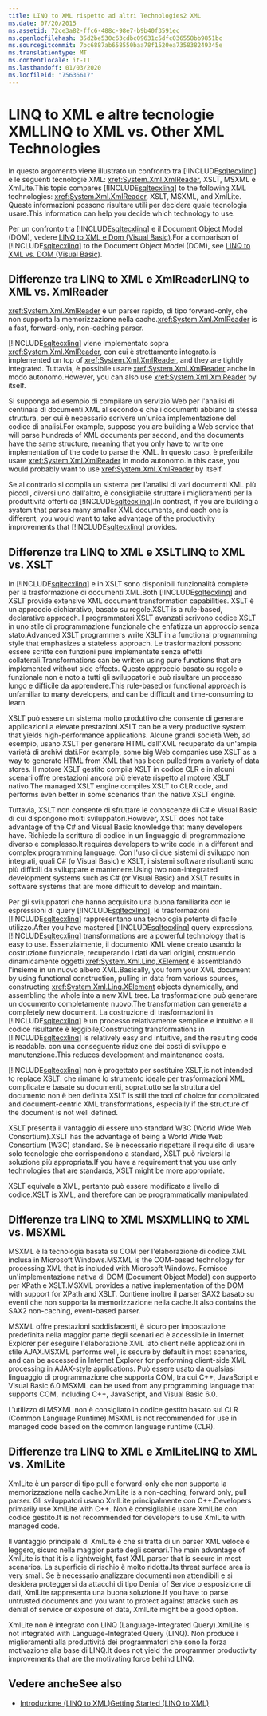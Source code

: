```yaml
---
title: LINQ to XML rispetto ad altri Technologies2 XML
ms.date: 07/20/2015
ms.assetid: 72ce3a82-ffc6-488c-98e7-b9b40f3591ec
ms.openlocfilehash: 35d2be530c63cdbc09631c5dfc036558bb9851bc
ms.sourcegitcommit: 7bc6887ab658550baa78f1520ea735838249345e
ms.translationtype: MT
ms.contentlocale: it-IT
ms.lasthandoff: 01/03/2020
ms.locfileid: "75636617"
---
```

# <a name="linq-to-xml-vs-other-xml-technologies"></a><span data-ttu-id="ce6b9-102">LINQ to XML e altre tecnologie XML</span><span class="sxs-lookup"><span data-stu-id="ce6b9-102">LINQ to XML vs. Other XML Technologies</span></span>
<span data-ttu-id="ce6b9-103">In questo argomento viene illustrato un confronto tra [!INCLUDE[sqltecxlinq](~/includes/sqltecxlinq-md.md)] e le seguenti tecnologie XML: <xref:System.Xml.XmlReader>, XSLT, MSXML e XmlLite.</span><span class="sxs-lookup"><span data-stu-id="ce6b9-103">This topic compares [!INCLUDE[sqltecxlinq](~/includes/sqltecxlinq-md.md)] to the following XML technologies: <xref:System.Xml.XmlReader>, XSLT, MSXML, and XmlLite.</span></span> <span data-ttu-id="ce6b9-104">Queste informazioni possono risultare utili per decidere quale tecnologia usare.</span><span class="sxs-lookup"><span data-stu-id="ce6b9-104">This information can help you decide which technology to use.</span></span>  
  
 <span data-ttu-id="ce6b9-105">Per un confronto tra [!INCLUDE[sqltecxlinq](~/includes/sqltecxlinq-md.md)] e il Document Object Model (DOM), vedere [LINQ to XML e Dom (Visual Basic)](../../../../visual-basic/programming-guide/concepts/linq/linq-to-xml-vs-dom.md).</span><span class="sxs-lookup"><span data-stu-id="ce6b9-105">For a comparison of [!INCLUDE[sqltecxlinq](~/includes/sqltecxlinq-md.md)] to the Document Object Model (DOM), see [LINQ to XML vs. DOM (Visual Basic)](../../../../visual-basic/programming-guide/concepts/linq/linq-to-xml-vs-dom.md).</span></span>  
  
## <a name="linq-to-xml-vs-xmlreader"></a><span data-ttu-id="ce6b9-106">Differenze tra LINQ to XML e XmlReader</span><span class="sxs-lookup"><span data-stu-id="ce6b9-106">LINQ to XML vs. XmlReader</span></span>  
 <span data-ttu-id="ce6b9-107"><xref:System.Xml.XmlReader> è un parser rapido, di tipo forward-only, che non supporta la memorizzazione nella cache.</span><span class="sxs-lookup"><span data-stu-id="ce6b9-107"><xref:System.Xml.XmlReader> is a fast, forward-only, non-caching parser.</span></span>  
  
 [!INCLUDE[sqltecxlinq](~/includes/sqltecxlinq-md.md)] <span data-ttu-id="ce6b9-108">viene implementato sopra <xref:System.Xml.XmlReader>, con cui è strettamente integrato.</span><span class="sxs-lookup"><span data-stu-id="ce6b9-108">is implemented on top of <xref:System.Xml.XmlReader>, and they are tightly integrated.</span></span> <span data-ttu-id="ce6b9-109">Tuttavia, è possibile usare <xref:System.Xml.XmlReader> anche in modo autonomo.</span><span class="sxs-lookup"><span data-stu-id="ce6b9-109">However, you can also use <xref:System.Xml.XmlReader> by itself.</span></span>  
  
 <span data-ttu-id="ce6b9-110">Si supponga ad esempio di compilare un servizio Web per l'analisi di centinaia di documenti XML al secondo e che i documenti abbiano la stessa struttura, per cui è necessario scrivere un'unica implementazione del codice di analisi.</span><span class="sxs-lookup"><span data-stu-id="ce6b9-110">For example, suppose you are building a Web service that will parse hundreds of XML documents per second, and the documents have the same structure, meaning that you only have to write one implementation of the code to parse the XML.</span></span> <span data-ttu-id="ce6b9-111">In questo caso, è preferibile usare <xref:System.Xml.XmlReader> in modo autonomo.</span><span class="sxs-lookup"><span data-stu-id="ce6b9-111">In this case, you would probably want to use <xref:System.Xml.XmlReader> by itself.</span></span>  
  
 <span data-ttu-id="ce6b9-112">Se al contrario si compila un sistema per l'analisi di vari documenti XML più piccoli, diversi uno dall'altro, è consigliabile sfruttare i miglioramenti per la produttività offerti da [!INCLUDE[sqltecxlinq](~/includes/sqltecxlinq-md.md)].</span><span class="sxs-lookup"><span data-stu-id="ce6b9-112">In contrast, if you are building a system that parses many smaller XML documents, and each one is different, you would want to take advantage of the productivity improvements that [!INCLUDE[sqltecxlinq](~/includes/sqltecxlinq-md.md)] provides.</span></span>  
  
## <a name="linq-to-xml-vs-xslt"></a><span data-ttu-id="ce6b9-113">Differenze tra LINQ to XML e XSLT</span><span class="sxs-lookup"><span data-stu-id="ce6b9-113">LINQ to XML vs. XSLT</span></span>  
 <span data-ttu-id="ce6b9-114">In [!INCLUDE[sqltecxlinq](~/includes/sqltecxlinq-md.md)] e in XSLT sono disponibili funzionalità complete per la trasformazione di documenti XML.</span><span class="sxs-lookup"><span data-stu-id="ce6b9-114">Both [!INCLUDE[sqltecxlinq](~/includes/sqltecxlinq-md.md)] and XSLT provide extensive XML document transformation capabilities.</span></span> <span data-ttu-id="ce6b9-115">XSLT è un approccio dichiarativo, basato su regole.</span><span class="sxs-lookup"><span data-stu-id="ce6b9-115">XSLT is a rule-based, declarative approach.</span></span> <span data-ttu-id="ce6b9-116">I programmatori XSLT avanzati scrivono codice XSLT in uno stile di programmazione funzionale che enfatizza un approccio senza stato.</span><span class="sxs-lookup"><span data-stu-id="ce6b9-116">Advanced XSLT programmers write XSLT in a functional programming style that emphasizes a stateless approach.</span></span> <span data-ttu-id="ce6b9-117">Le trasformazioni possono essere scritte con funzioni pure implementate senza effetti collaterali.</span><span class="sxs-lookup"><span data-stu-id="ce6b9-117">Transformations can be written using pure functions that are implemented without side effects.</span></span> <span data-ttu-id="ce6b9-118">Questo approccio basato su regole o funzionale non è noto a tutti gli sviluppatori e può risultare un processo lungo e difficile da apprendere.</span><span class="sxs-lookup"><span data-stu-id="ce6b9-118">This rule-based or functional approach is unfamiliar to many developers, and can be difficult and time-consuming to learn.</span></span>  
  
 <span data-ttu-id="ce6b9-119">XSLT può essere un sistema molto produttivo che consente di generare applicazioni a elevate prestazioni.</span><span class="sxs-lookup"><span data-stu-id="ce6b9-119">XSLT can be a very productive system that yields high-performance applications.</span></span> <span data-ttu-id="ce6b9-120">Alcune grandi società Web, ad esempio, usano XSLT per generare HTML dall'XML recuperato da un'ampia varietà di archivi dati.</span><span class="sxs-lookup"><span data-stu-id="ce6b9-120">For example, some big Web companies use XSLT as a way to generate HTML from XML that has been pulled from a variety of data stores.</span></span> <span data-ttu-id="ce6b9-121">Il motore XSLT gestito compila XSLT in codice CLR e in alcuni scenari offre prestazioni ancora più elevate rispetto al motore XSLT nativo.</span><span class="sxs-lookup"><span data-stu-id="ce6b9-121">The managed XSLT engine compiles XSLT to CLR code, and performs even better in some scenarios than the native XSLT engine.</span></span>  
  
 <span data-ttu-id="ce6b9-122">Tuttavia, XSLT non consente di sfruttare le conoscenze di C# e Visual Basic di cui dispongono molti sviluppatori.</span><span class="sxs-lookup"><span data-stu-id="ce6b9-122">However, XSLT does not take advantage of the C# and Visual Basic knowledge that many developers have.</span></span> <span data-ttu-id="ce6b9-123">Richiede la scrittura di codice in un linguaggio di programmazione diverso e complesso.</span><span class="sxs-lookup"><span data-stu-id="ce6b9-123">It requires developers to write code in a different and complex programming language.</span></span> <span data-ttu-id="ce6b9-124">Con l'uso di due sistemi di sviluppo non integrati, quali C# (o Visual Basic) e XSLT, i sistemi software risultanti sono più difficili da sviluppare e mantenere.</span><span class="sxs-lookup"><span data-stu-id="ce6b9-124">Using two non-integrated development systems such as C# (or Visual Basic) and XSLT results in software systems that are more difficult to develop and maintain.</span></span>  
  
 <span data-ttu-id="ce6b9-125">Per gli sviluppatori che hanno acquisito una buona familiarità con le espressioni di query [!INCLUDE[sqltecxlinq](~/includes/sqltecxlinq-md.md)], le trasformazioni [!INCLUDE[sqltecxlinq](~/includes/sqltecxlinq-md.md)] rappresentano una tecnologia potente di facile utilizzo.</span><span class="sxs-lookup"><span data-stu-id="ce6b9-125">After you have mastered [!INCLUDE[sqltecxlinq](~/includes/sqltecxlinq-md.md)] query expressions, [!INCLUDE[sqltecxlinq](~/includes/sqltecxlinq-md.md)] transformations are a powerful technology that is easy to use.</span></span> <span data-ttu-id="ce6b9-126">Essenzialmente, il documento XML viene creato usando la costruzione funzionale, recuperando i dati da vari origini, costruendo dinamicamente oggetti <xref:System.Xml.Linq.XElement> e assemblando l'insieme in un nuovo albero XML.</span><span class="sxs-lookup"><span data-stu-id="ce6b9-126">Basically, you form your XML document by using functional construction, pulling in data from various sources, constructing <xref:System.Xml.Linq.XElement> objects dynamically, and assembling the whole into a new XML tree.</span></span> <span data-ttu-id="ce6b9-127">La trasformazione può generare un documento completamente nuovo.</span><span class="sxs-lookup"><span data-stu-id="ce6b9-127">The transformation can generate a completely new document.</span></span> <span data-ttu-id="ce6b9-128">La costruzione di trasformazioni in [!INCLUDE[sqltecxlinq](~/includes/sqltecxlinq-md.md)] è un processo relativamente semplice e intuitivo e il codice risultante è leggibile,</span><span class="sxs-lookup"><span data-stu-id="ce6b9-128">Constructing transformations in [!INCLUDE[sqltecxlinq](~/includes/sqltecxlinq-md.md)] is relatively easy and intuitive, and the resulting code is readable.</span></span> <span data-ttu-id="ce6b9-129">con una conseguente riduzione dei costi di sviluppo e manutenzione.</span><span class="sxs-lookup"><span data-stu-id="ce6b9-129">This reduces development and maintenance costs.</span></span>  
  
 [!INCLUDE[sqltecxlinq](~/includes/sqltecxlinq-md.md)] <span data-ttu-id="ce6b9-130">non è progettato per sostituire XSLT,</span><span class="sxs-lookup"><span data-stu-id="ce6b9-130">is not intended to replace XSLT.</span></span> <span data-ttu-id="ce6b9-131">che rimane lo strumento ideale per trasformazioni XML complicate e basate su documenti, soprattutto se la struttura del documento non è ben definita.</span><span class="sxs-lookup"><span data-stu-id="ce6b9-131">XSLT is still the tool of choice for complicated and document-centric XML transformations, especially if the structure of the document is not well defined.</span></span>  
  
 <span data-ttu-id="ce6b9-132">XSLT presenta il vantaggio di essere uno standard W3C (World Wide Web Consortium).</span><span class="sxs-lookup"><span data-stu-id="ce6b9-132">XSLT has the advantage of being a World Wide Web Consortium (W3C) standard.</span></span> <span data-ttu-id="ce6b9-133">Se è necessario rispettare il requisito di usare solo tecnologie che corrispondono a standard, XSLT può rivelarsi la soluzione più appropriata.</span><span class="sxs-lookup"><span data-stu-id="ce6b9-133">If you have a requirement that you use only technologies that are standards, XSLT might be more appropriate.</span></span>  
  
 <span data-ttu-id="ce6b9-134">XSLT equivale a XML, pertanto può essere modificato a livello di codice.</span><span class="sxs-lookup"><span data-stu-id="ce6b9-134">XSLT is XML, and therefore can be programmatically manipulated.</span></span>  
  
## <a name="linq-to-xml-vs-msxml"></a><span data-ttu-id="ce6b9-135">Differenze tra LINQ to XML MSXML</span><span class="sxs-lookup"><span data-stu-id="ce6b9-135">LINQ to XML vs. MSXML</span></span>  
 <span data-ttu-id="ce6b9-136">MSXML è la tecnologia basata su COM per l'elaborazione di codice XML inclusa in Microsoft Windows.</span><span class="sxs-lookup"><span data-stu-id="ce6b9-136">MSXML is the COM-based technology for processing XML that is included with Microsoft Windows.</span></span> <span data-ttu-id="ce6b9-137">Fornisce un'implementazione nativa di DOM (Document Object Model) con supporto per XPath e XSLT.</span><span class="sxs-lookup"><span data-stu-id="ce6b9-137">MSXML provides a native implementation of the DOM with support for XPath and XSLT.</span></span> <span data-ttu-id="ce6b9-138">Contiene inoltre il parser SAX2 basato su eventi che non supporta la memorizzazione nella cache.</span><span class="sxs-lookup"><span data-stu-id="ce6b9-138">It also contains the SAX2 non-caching, event-based parser.</span></span>  
  
 <span data-ttu-id="ce6b9-139">MSXML offre prestazioni soddisfacenti, è sicuro per impostazione predefinita nella maggior parte degli scenari ed è accessibile in Internet Explorer per eseguire l'elaborazione XML lato client nelle applicazioni in stile AJAX.</span><span class="sxs-lookup"><span data-stu-id="ce6b9-139">MSXML performs well, is secure by default in most scenarios, and can be accessed in Internet Explorer for performing client-side XML processing in AJAX-style applications.</span></span> <span data-ttu-id="ce6b9-140">Può essere usato da qualsiasi linguaggio di programmazione che supporta COM, tra cui C++, JavaScript e Visual Basic 6.0.</span><span class="sxs-lookup"><span data-stu-id="ce6b9-140">MSXML can be used from any programming language that supports COM, including C++, JavaScript, and Visual Basic 6.0.</span></span>  
  
 <span data-ttu-id="ce6b9-141">L'utilizzo di MSXML non è consigliato in codice gestito basato sul CLR (Common Language Runtime).</span><span class="sxs-lookup"><span data-stu-id="ce6b9-141">MSXML is not recommended for use in managed code based on the common language runtime (CLR).</span></span>  
  
## <a name="linq-to-xml-vs-xmllite"></a><span data-ttu-id="ce6b9-142">Differenze tra LINQ to XML e XmlLite</span><span class="sxs-lookup"><span data-stu-id="ce6b9-142">LINQ to XML vs. XmlLite</span></span>  
 <span data-ttu-id="ce6b9-143">XmlLite è un parser di tipo pull e forward-only che non supporta la memorizzazione nella cache.</span><span class="sxs-lookup"><span data-stu-id="ce6b9-143">XmlLite is a non-caching, forward only, pull parser.</span></span> <span data-ttu-id="ce6b9-144">Gli sviluppatori usano XmlLite principalmente con C++.</span><span class="sxs-lookup"><span data-stu-id="ce6b9-144">Developers primarily use XmlLite with C++.</span></span> <span data-ttu-id="ce6b9-145">Non è consigliabile usare XmlLite con codice gestito.</span><span class="sxs-lookup"><span data-stu-id="ce6b9-145">It is not recommended for developers to use XmlLite with managed code.</span></span>  
  
 <span data-ttu-id="ce6b9-146">Il vantaggio principale di XmlLite è che si tratta di un parser XML veloce e leggero, sicuro nella maggior parte degli scenari.</span><span class="sxs-lookup"><span data-stu-id="ce6b9-146">The main advantage of XmlLite is that it is a lightweight, fast XML parser that is secure in most scenarios.</span></span> <span data-ttu-id="ce6b9-147">La superficie di rischio è molto ridotta.</span><span class="sxs-lookup"><span data-stu-id="ce6b9-147">Its threat surface area is very small.</span></span> <span data-ttu-id="ce6b9-148">Se è necessario analizzare documenti non attendibili e si desidera proteggersi da attacchi di tipo Denial of Service o esposizione di dati, XmlLite rappresenta una buona soluzione.</span><span class="sxs-lookup"><span data-stu-id="ce6b9-148">If you have to parse untrusted documents and you want to protect against attacks such as denial of service or exposure of data, XmlLite might be a good option.</span></span>  
  
 <span data-ttu-id="ce6b9-149">XmlLite non è integrato con LINQ (Language-Integrated Query).</span><span class="sxs-lookup"><span data-stu-id="ce6b9-149">XmlLite is not integrated with Language-Integrated Query (LINQ).</span></span> <span data-ttu-id="ce6b9-150">Non produce i miglioramenti alla produttività dei programmatori che sono la forza motivazione alla base di LINQ.</span><span class="sxs-lookup"><span data-stu-id="ce6b9-150">It does not yield the programmer productivity improvements that are the motivating force behind LINQ.</span></span>  
  
## <a name="see-also"></a><span data-ttu-id="ce6b9-151">Vedere anche</span><span class="sxs-lookup"><span data-stu-id="ce6b9-151">See also</span></span>

- [<span data-ttu-id="ce6b9-152">Introduzione (LINQ to XML)</span><span class="sxs-lookup"><span data-stu-id="ce6b9-152">Getting Started (LINQ to XML)</span></span>](../../../../visual-basic/programming-guide/concepts/linq/getting-started-linq-to-xml.md)
